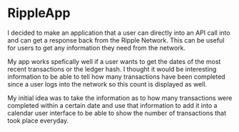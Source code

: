 RippleApp
=========
I decided to make an application that a user can directly into an API call into and can get a response back from the Ripple Network. This can be useful for users to get any information they need from the network. 

My app works spefically well if a user wants to get the dates of the most recent transactions or the ledger hash. I thought it would be interesting information to be able to tell how many transactions have been completed since a user logs into the network so this count is displayed as well. 

My initial idea was to take the information as to how many transactions were completed within a certain date and use that information to add it into a calendar user interface to be able to show the number of transactions that took place everyday. 
